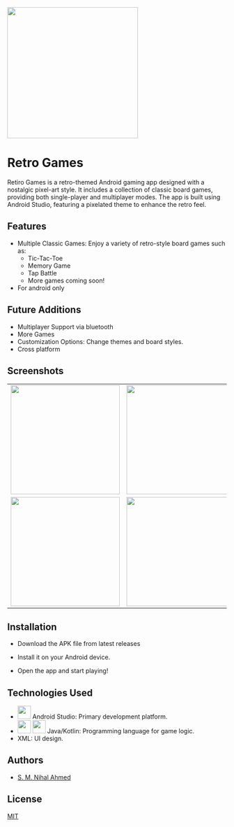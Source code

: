 <img src="https://github.com/user-attachments/assets/ea268c0b-5a41-450e-8c3f-bf0eb9111ed6" width="300">


# Retro Games

Retiro Games is a retro-themed Android gaming app designed with a nostalgic pixel-art style. It includes a collection of classic board games, providing both single-player and multiplayer modes. The app is built using Android Studio, featuring a pixelated theme to enhance the retro feel.


## Features

- Multiple Classic Games: Enjoy a variety of retro-style board games such as:
    - Tic-Tac-Toe
    - Memory Game
    - Tap Battle
    - More games coming soon!
- For android only 


## Future Additions
- Multiplayer Support via bluetooth
- More Games
- Customization Options: Change themes and board styles.
- Cross platform

## Screenshots

<table>
  <tr>
    <td><img src="https://github.com/user-attachments/assets/650c4683-2917-478c-ae4b-274af6e3fa01" width="250"></td>
    <td><img src="https://github.com/user-attachments/assets/fafacccb-892e-4fb0-9282-33940740e8e0" width="250"></td>
  </tr>
  <tr>
    <td><img src="https://github.com/user-attachments/assets/88381415-00dc-481d-891a-7bfc40323d98" width="250"></td>
    <td><img src="https://github.com/user-attachments/assets/c40b309e-3e00-4864-8dd1-068d23286f74" width="250"></td>
  </tr>
</table>


## Installation

- Download the APK file from latest releases

- Install it on your Android device.

- Open the app and start playing!


## Technologies Used
- <img src="https://github.com/user-attachments/assets/2e12a89d-6add-4262-9487-49477a35ea15" width="30"> Android Studio: Primary development platform.
- <img src="https://github.com/user-attachments/assets/e836aa61-1588-45e0-9b4c-d46a95b51388" width="30"> <img src="https://github.com/user-attachments/assets/ff7932d9-e063-4d48-966c-aee909f58c65" width="30"> Java/Kotlin: Programming language for game logic.
- XML: UI design.

## Authors
- [S. M. Nihal Ahmed](https://github.com/nihal4)


## License

[MIT](https://choosealicense.com/licenses/mit/)


